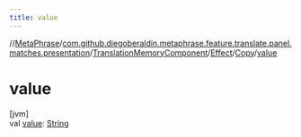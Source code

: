 ```yaml
---
title: value
---
```

//[MetaPhrase](../../../../../index.html)/[com.github.diegoberaldin.metaphrase.feature.translate.panel.matches.presentation](../../../index.html)/[TranslationMemoryComponent](../../index.html)/[Effect](../index.html)/[Copy](index.html)/[value](value.html)



# value



[jvm]\
val [value](value.html): [String](https://kotlinlang.org/api/latest/jvm/stdlib/kotlin/-string/index.html)





